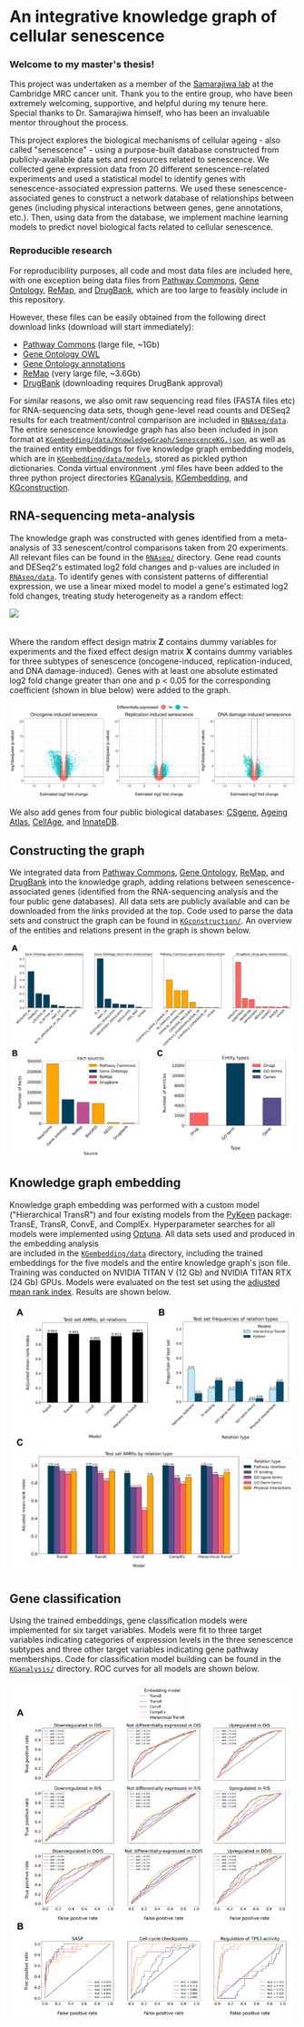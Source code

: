 # An integrative knowledge graph of cellular senescence

### Welcome to my master's thesis! 

This project was undertaken as a member of the [Samarajiwa lab](https://www.samarajiwa-lab.org/) at the Cambridge MRC cancer unit.
Thank you to the entire group, who have been extremely welcoming, supportive, and helpful
during my tenure here. Special thanks to Dr. Samarajiwa himself, who has been an invaluable mentor
throughout the process.

This project explores the biological mechanisms of cellular ageing - also called "senescence" -
using a purpose-built database constructed 
from publicly-available data sets and resources related to senescence. 
We collected gene expression data from 20 different senescence-related experiments 
and used a statistical model to identify genes with senescence-associated expression patterns.
We used these senescence-associated genes to construct a network database of relationships 
between genes (including physical interactions between genes, gene annotations, etc.). 
Then, using data from the database, we implement machine learning models to 
predict novel biological facts related to cellular senescence. 

### Reproducible research 

For reproducibility purposes, all code and most data files are included here,
with one exception being data files from [Pathway Commons](https://www.pathwaycommons.org/), 
[Gene Ontology](http://geneontology.org/), [ReMap](https://remap.univ-amu.fr/),
and [DrugBank](https://go.drugbank.com/), which are too large to feasibly include in this repository. 

However, these files can be easily obtained from the following direct download links (download will start immediately): 
- [Pathway Commons](https://www.pathwaycommons.org/archives/PC2/v12/PathwayCommons12.All.hgnc.txt.gz) (large file, ~1Gb)
- [Gene Ontology OWL](http://purl.obolibrary.org/obo/go.owl)
- [Gene Ontology annotations](http://geneontology.org/gene-associations/goa_human.gaf.gz)
- [ReMap](https://remap.univ-amu.fr/storage/remap2020/hg38/MACS2/remap2020_all_macs2_hg38_v1_0.bed.gz) (very large file, ~3.6Gb)
- [DrugBank](https://go.drugbank.com/releases/latest) (downloading requires DrugBank approval)

For similar reasons, we also omit raw sequencing read files (FASTA files etc) for RNA-sequencing data sets, 
though gene-level read counts and DESeq2 results for each treatment/control comparison are included in [`RNAseq/data`](RNAseq/data).
The entire senescence knowledge graph has also been included in json format at
[`KGembedding/data/KnowledgeGraph/SenescenceKG.json`](KGembedding/data/KnowledgeGraph/SenescenceKG.json),
as well as the trained entity embeddings for five knowledge graph embedding models, which are in [`KGembedding/data/models`](KGembedding/data/models), 
stored as pickled python dictionaries. Conda virtual environment .yml files have been added to the three python project directories
[KGanalysis](KGanalysis/envs), [KGembedding](KGembedding/envs), and [KGconstruction](KGconstruction/envs).

## RNA-sequencing meta-analysis

The knowledge graph was constructed with genes identified from a meta-analysis of 33 
senescent/control comparisons taken from 20 experiments. All relevant files
can be found in the [`RNAseq/`](RNAseq) directory. Gene read counts and DESeq2's
estimated log2 fold changes and p-values are included in [`RNAseq/data`](RNAseq/data). 
To identify genes with consistent patterns of differential expression, we use
a linear mixed model to model a gene's estimated log2 fold changes, 
treating study heterogeneity as a random effect:

<img src="https://render.githubusercontent.com/render/math?math=\vec{y}_i = {\bf X}\vec{\beta}_i %2B {\bf Z}\vec{\nu}_i %2B \vec{\epsilon}_i">

\
Where the random effect design matrix **Z** contains dummy variables for experiments
and the fixed effect design matrix **X** contains dummy variables for three subtypes of senescence
(oncogene-induced, replication-induced, and DNA damage-induced). 
Genes with at least one absolute estimated log2 fold change greater than one
and p < 0.05 for the corresponding coefficient (shown in blue below) were added 
to the graph. 

![fig1](figures/fig1b.png)

We also add genes from four public biological databases: [CSgene](http://csgene.bioinfo-minzhao.org/),
[Ageing Atlas](https://ngdc.cncb.ac.cn/aging/index), [CellAge](https://genomics.senescence.info/cells/),
and [InnateDB](https://www.innatedb.com/).

## Constructing the graph

We integrated data from [Pathway Commons](https://www.pathwaycommons.org/), 
[Gene Ontology](http://geneontology.org/), [ReMap](https://remap.univ-amu.fr/),
and [DrugBank](https://go.drugbank.com/) into the knowledge graph, adding relations between
senescence-associated genes (identified from the RNA-sequencing analysis and
the four public gene databases). All data sets are publicly available and can be downloaded from the links provided at the top. 
Code used to parse the data sets and construct the graph can be found in [`KGconstruction/`](KGconstruction). 
An overview of the entities and relations present in the graph is shown below.

![fig2](figures/fig2.png)

## Knowledge graph embedding

Knowledge graph embedding was performed with a custom model ("Hierarchical TransR") 
and four existing models from the [PyKeen](https://github.com/pykeen/pykeen) package: 
TransE, TransR, ConvE, and ComplEx. Hyperparameter searches for all models were 
implemented using [Optuna](https://github.com/optuna/optuna). 
All data sets used and produced in the embedding analysis  
are included in the [`KGembedding/data`](KGembedding/data) directory, 
including the trained embeddings for the five models and the entire knowledge graph's json file.
Training was conducted on NVIDIA TITAN V (12 Gb) and NVIDIA TITAN RTX (24 Gb) GPUs. 
Models were evaluated on the test set using the [adjusted mean rank index](https://arxiv.org/pdf/2002.06914.pdf).
Results are shown below.

![fig3](figures/fig3.png)

## Gene classification

Using the trained embeddings, gene classification models were implemented for six target variables.
Models were fit to three target variables indicating categories of expression levels in the three 
senescence subtypes and three other target variables indicating gene pathway memberships. 
Code for classification model building can be found in the [`KGanalysis/`](KGanalysis) directory.
ROC curves for all models are shown below.

![fig5](figures/fig5.png)


